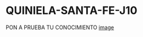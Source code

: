 # QUINIELA-SANTA-FE-J10
PON A PRUEBA TU CONOCIMIENTO
[image](https://user-images.githubusercontent.com/91174634/134288059-75000cad-0624-4cba-a56c-d0b78caedd6a.png)
